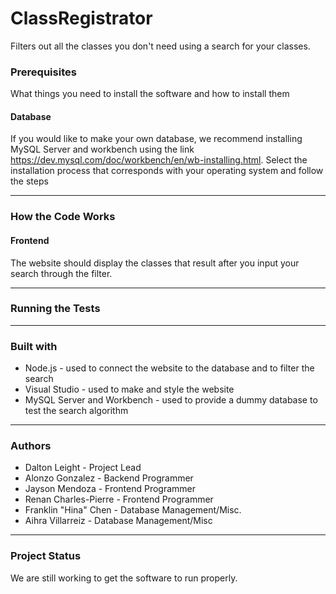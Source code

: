 # ClassRegistrator
Filters out all the classes you don't need using a search for your classes.


### Prerequisites
   What things you need to install the software and how to install them
   
#### Database 
  If you would like to make your own database, we recommend installing MySQL Server and workbench using the link   <https://dev.mysql.com/doc/workbench/en/wb-installing.html>.
  Select the installation process that corresponds with your operating system and follow the steps
	  
------
	
### How the Code Works

#### Frontend
   The website should display the classes that result after you input your search through the filter.
     
------	
	
### Running the Tests
	
------

### Built with 
- Node.js - used to connect the website to the database and to filter the search
- Visual Studio - used to make and style the website
- MySQL Server and Workbench - used to provide a dummy database to test the search algorithm

------

### Authors

- Dalton Leight - Project Lead
- Alonzo Gonzalez - Backend Programmer
- Jayson Mendoza - Frontend Programmer
- Renan Charles-Pierre - Frontend Programmer
- Franklin "Hina" Chen - Database Management/Misc.
- Aihra Villarreiz - Database Management/Misc

------

### Project Status
   We are still working to get the software to run properly.
	


